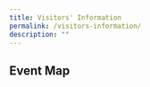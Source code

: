 ```yaml
---
title: Visitors' Information
permalink: /visitors-information/
description: ""
---
```

## Event Map

